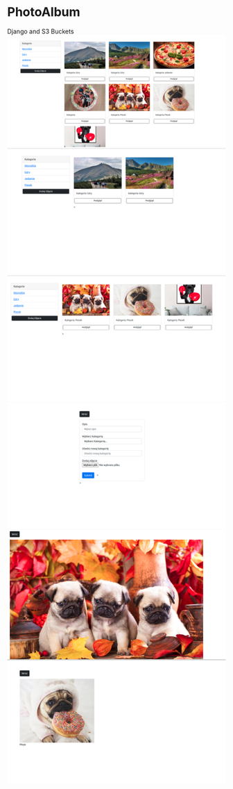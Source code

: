 # PhotoAlbum
Django and S3 Buckets
![](Images/strona_1.png)
![](Images/strona_2.png)
![](Images/strona_3.png)
![](Images/strona_4.png)
![](Images/strona_5.png)
![](Images/strona_6.png)
